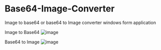 # Base64-Image-Converter
Image to base64 or base64 to Image converter windows form application

Image to Base64
![image](https://github.com/arslanaarslan/Base64-Image-Converter/assets/44298143/ce8596b4-2186-4071-bd9b-d630442c3374)

Base64 to Image
![image](https://github.com/arslanaarslan/Base64-Image-Converter/assets/44298143/6580db3e-072b-4927-9577-b4f7d64ddad3)

